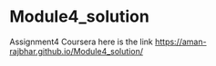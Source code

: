# Module4_solution
Assignment4 Coursera
here is the link https://aman-rajbhar.github.io/Module4_solution/
